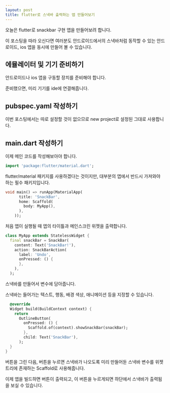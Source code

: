 ```yaml
---
layout: post
title: flutter로 스낵바 출력하는 앱 만들어보기
---
```


오늘은 flutter로 snackbar 구현 앱을 만들어보려 합니다.

이 포스팅을 따라 오신다면 여러분도 안드로이드에서의 스낵바처럼 동작할 수 있는 안드로이드, ios 앱을 동시에 만들어 볼 수 있습니다.

## 에뮬레이터 및 기기 준비하기

안드로이드나 ios 앱을 구동할 장치를 준비해야 합니다.

준비했으면, 미리 기기를 ide에 연결해줍니다.

## pubspec.yaml 작성하기

이번 포스팅에서는 따로 설정할 것이 없으므로 new project로 설정된 그대로 사용합니다.

## main.dart 작성하기

이제 메인 코드를 작성해보아야 합니다.

```dart
import 'package:flutter/material.dart';
```

flutter/material 패키지를 사용하겠다는 것이지만, 대부분의 앱에서 반드시 가져와야 하는 필수 패키지입니다.

```dart
void main() => runApp(MaterialApp(
      title: 'SnackBar',
      home: Scaffold(
        body: MyApp(),
      ),
    ));
```

처음 앱이 실행될 때 앱의 타이틀과 메인스크린 위젯을 출력합니다.

```dart
class MyApp extends StatelessWidget {
  final snackBar = SnackBar(
    content: Text('SnackBar!'),
    action: SnackBarAction(
      label: 'Undo',
      onPressed: () {
      },
    ),
  );
```

스낵바를 만들어서 변수에 담아줍니다.

스낵바는 들어가는 텍스트, 행동, 배경 색상, 애니메이션 등을 지정할 수 있습니다.

```dart
  @override
  Widget build(BuildContext context) {
    return 
      OutlineButton(
        onPressed: () {
          Scaffold.of(context).showSnackBar(snackBar);
        },
        child: Text('SnackBar'),
      );
  }
}
```

버튼을 그린 다음, 버튼을 누르면 스낵바가 나오도록 미리 만들어둔 스낵바 변수를 위젯 트리에 존재하는 Scaffold로 사용해줍니다.

이제 앱을 빌드하면 버튼이 출력되고, 이 버튼을 누르게되면 하단에서 스낵바가 출력됨을 보실 수 있습니다.